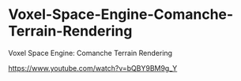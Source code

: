 # Voxel-Space-Engine-Comanche-Terrain-Rendering
Voxel Space Engine: Comanche Terrain Rendering

https://www.youtube.com/watch?v=bQBY9BM9g_Y
